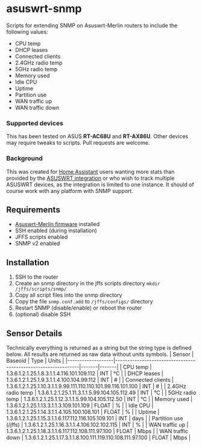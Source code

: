 # asuswrt-snmp

Scripts for extending SNMP on Asuswrt-Merlin routers to include the following values:
- CPU temp
- DHCP leases
- Connected clients
- 2.4GHz radio temp
- 5GHz radio temp
- Memory used
- Idle CPU
- Uptime
- Partition use
- WAN traffic up
- WAN traffic down

### Supported devices

This has been tested on ASUS **RT-AC68U** and **RT-AX86U**. Other devices may require tweaks to scripts. Pull requests are welcome.

### Background
This was created for [Home Assistant](https://www.home-assistant.io/) users wanting more stats than provided by the [ASUSWRT integration](https://www.home-assistant.io/integrations/asuswrt/) or who wish to track multiple ASUSWRT devices, as the integration is limited to one instance. It should of course work with any platform with SNMP support.

## Requirements
- [Asuswrt-Merlin firmware](https://www.asuswrt-merlin.net) installed
- SSH enabled (during installation)
- JFFS scripts enabled
- SNMP v2 enabled

## Installation
1. SSH to the router
2. Create an snmp directory in the jffs scripts directory `mkdir /jffs/scripts/snmp/`
3. Copy all script files into the snmp directory
4. Copy the file `snmp.conf.add` to `/jffs/configs/` directory
5. Restart SNMP (disable/enable) or reboot the router
6. (optional) disable SSH

## Sensor Details
Technically everything is returned as a string but the string type is defined below. All results are returned as raw data without units symbols.
| Sensor            | Baseoid                                                       | Type  | Units |
|-------------------|---------------------------------------------------------------|-------|-------|
| CPU temp          | 1.3.6.1.2.1.25.1.8.3.1.1.4.116.101.109.112                    | INT   | °C    |
| DHCP leases       | 1.3.6.1.2.1.25.1.9.3.1.1.4.100.104.99.112                     | INT   | #     |
| Connected clients | 1.3.6.1.2.1.25.1.10.3.1.1.9.99.111.110.110.101.99.116.101.100 | INT   | #     |
| 2.4GHz radio temp | 1.3.6.1.2.1.25.1.11.3.1.1.5.99.104.105.112.49                 | INT   | °C    |
| 5GHz radio temp   | 1.3.6.1.2.1.25.1.12.3.1.1.5.99.104.105.112.50                 | INT   | °C    |
| Memory used       | 1.3.6.1.2.1.25.1.13.3.1.1.3.109.101.109                       | FLOAT | %     |
| Idle CPU          | 1.3.6.1.2.1.25.1.14.3.1.1.4.105.100.108.101                   | FLOAT | %     |
| Uptime            | 1.3.6.1.2.1.25.1.15.3.1.1.6.117.112.116.105.109.101           | INT   | days  |
| Partition use (/jffs)    | 1.3.6.1.2.1.25.1.16.3.1.1.4.106.102.102.115                   | INT   | %     |
| WAN traffic up    | 1.3.6.1.2.1.25.1.18.3.1.1.6.117.112.108.111.97.100            | FLOAT | Mbps  |
| WAN traffic down  | 1.3.6.1.2.1.25.1.17.3.1.1.8.100.111.119.110.108.111.97.100    | FLOAT | Mbps  |
